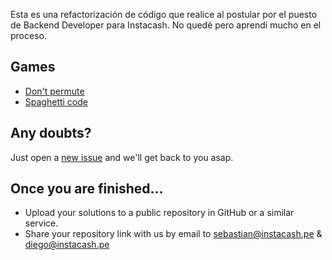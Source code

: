 Esta es una refactorización de código que realice al postular por el puesto de Backend Developer para Instacash.
No quedé pero aprendí mucho en el proceso.

## Games

- [Don't permute](https://github.com/instacash-app/test/tree/master/game-01)
- [Spaghetti code](https://github.com/instacash-app/test/tree/master/game-02)

## Any doubts?
Just open a [new issue](https://github.com/instacash-app/test/issues/new) and we'll get back to you asap.

## Once you are finished...

- Upload your solutions to a public repository in GitHub or a similar service.
- Share your repository link with us by email to sebastian@instacash.pe & diego@instacash.pe
